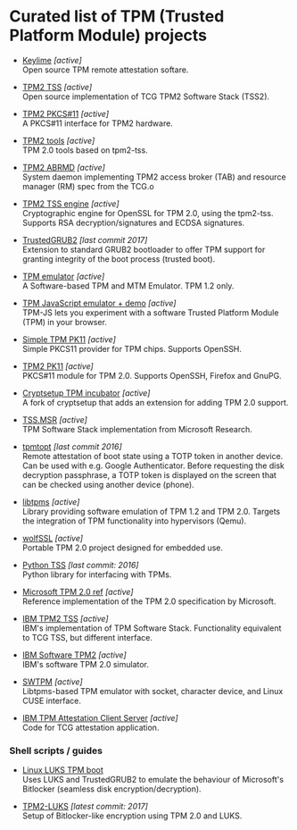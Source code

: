 # Curated list of TPM (Trusted Platform Module) projects

- [Keylime](https://keylime.dev) _[active]_ <br>
Open source TPM remote attestation softare.

- [TPM2 TSS](https://github.com/tpm2-software/tpm2-tss) _[active]_ <br>
Open source implementation of TCG TPM2 Software Stack (TSS2).

- [TPM2 PKCS#11](https://github.com/tpm2-software/tpm2-pkcs11) _[active]_ <br>
A PKCS#11 interface for TPM2 hardware.

- [TPM2 tools](https://github.com/tpm2-software/tpm2-tools) _[active]_ <br>
TPM 2.0 tools based on tpm2-tss.

- [TPM2 ABRMD](https://github.com/tpm2-software/tpm2-abrmd) _[active]_ <br>
System daemon implementing TPM2 access broker (TAB) and resource manager (RM) spec from the TCG.o

- [TPM2 TSS engine](https://github.com/tpm2-software/tpm2-tss-engine) _[active]_ <br>
Cryptographic engine for OpenSSL for TPM 2.0, using the tpm2-tss. Supports RSA decryption/signatures and ECDSA signatures.

- [TrustedGRUB2](https://github.com/Rohde-Schwarz-Cybersecurity/TrustedGRUB2) _[last commit 2017]_ <br>
Extension to standard GRUB2 bootloader to offer TPM support for granting integrity of the boot process (trusted boot).

- [TPM emulator](https://github.com/PeterHuewe/tpm-emulator) _[active]_ <br>
A Software-based TPM and MTM Emulator. TPM 1.2 only.

- [TPM JavaScript emulator + demo](https://google.github.io/tpm-js/) _[active]_ <br>
TPM-JS lets you experiment with a software Trusted Platform Module (TPM) in your browser.

- [Simple TPM PK11](https://github.com/ThomasHabets/simple-tpm-pk11)  _[active]_ <br>
Simple PKCS11 provider for TPM chips. Supports OpenSSH.

- [TPM2 PK11](https://github.com/irtimmer/tpm2-pk11)  _[active]_ <br>
PKCS#11 module for TPM 2.0. Supports OpenSSH, Firefox and GnuPG.

- [Cryptsetup TPM incubator](https://github.com/AndreasFuchsSIT/cryptsetup-tpm-incubator) _[active]_ <br>
A fork of cryptsetup that adds an extension for adding TPM 2.0 support.

- [TSS.MSR](https://github.com/Microsoft/TSS.MSR) _[active]_ <br>
TPM Software Stack implementation from Microsoft Research.

- [tpmtopt](https://github.com/mjg59/tpmtotp) _[last commit 2016]_ <br>
Remote attestation of boot state using a TOTP token in another device. Can be used with e.g. Google Authenticator. Before requesting the disk decryption passphrase, a TOTP token is displayed on the screen that can be checked using another device (phone).

- [libtpms](https://github.com/stefanberger/libtpms) _[active]_ <br>
Library providing software emulation of TPM 1.2 and TPM 2.0. Targets the integration of TPM functionality into hypervisors (Qemu).

- [wolfSSL](https://github.com/wolfSSL/wolfTPM) _[active]_ <br>
Portable TPM 2.0 project designed for embedded use.

- [Python TSS](https://github.com/mjg59/python-tss) _[last commit: 2016]_ <br>
Python library for interfacing with TPMs.

- [Microsoft TPM 2.0 ref](https://github.com/Microsoft/ms-tpm-20-ref) _[active]_ <br>
Reference implementation of the TPM 2.0 specification by Microsoft.

- [IBM TPM2 TSS](https://sourceforge.net/projects/ibmtpm20tss/) _[active]_ <br>
IBM's implementation of TPM Software Stack. Functionality equivalent to TCG TSS, but different interface.

- [IBM Software TPM2](https://sourceforge.net/projects/ibmswtpm2/) _[active]_ <br>
IBM's software TPM 2.0 simulator.

- [SWTPM](https://github.com/stefanberger/swtpm) _[active]_ <br>
Libtpms-based TPM emulator with socket, character device, and Linux CUSE interface.

- [IBM TPM Attestation Client Server](https://sourceforge.net/projects/ibmtpm20acs/) _[active]_ <br>
Code for TCG attestation application.

### Shell scripts / guides
- [Linux LUKS TPM boot](https://github.com/fox-it/linux-luks-tpm-boot) <br>
Uses LUKS and TrustedGRUB2 to emulate the behaviour of Microsoft's Bitlocker (seamless disk encryption/decryption).

- [TPM2-LUKS](https://github.com/rqou/tpm2-luks) _[latest commit: 2017]_ <br>
Setup of Bitlocker-like encryption using TPM 2.0 and LUKS.
